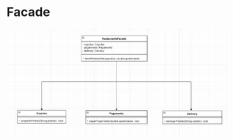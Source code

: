 # Facade
![Diagrama de ClassesFacade](https://github.com/CarlosKB/bertoti/blob/main/Engenharia%20III/Facade/FacadeImages/DiagramaFacade.png)
